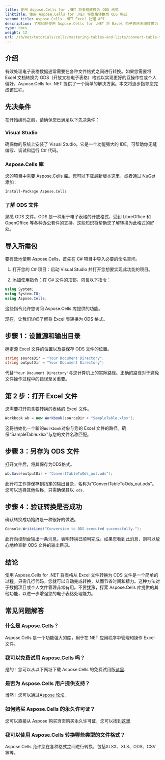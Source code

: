 ```yaml
---
title: 使用 Aspose.Cells for .NET 将表格转换为 ODS 格式
linktitle: 使用 Aspose.Cells for .NET 将表格转换为 ODS 格式
second_title: Aspose.Cells .NET Excel 处理 API
description: 了解如何使用 Aspose.Cells for .NET 将 Excel 电子表格无缝转换为 ODS 格式。本分步指南。
type: docs
weight: 12
url: /zh/net/tutorials/cells/mastering-tables-and-lists/convert-table-to-ods-format/
---
```

## 介绍

有效处理电子表格数据通常需要在各种文件格式之间进行转换。如果您需要将 Excel 文档转换为 ODS（开放文档电子表格）格式以实现更好的互操作性或个人偏好，Aspose.Cells for .NET 提供了一个简单的解决方案。本文将逐步指导您完成该过程。

## 先决条件

在开始编码之前，请确保您已满足以下先决条件：

### Visual Studio

确保你的系统上安装了 Visual Studio。它是一个功能强大的 IDE，可帮助你无缝编写、调试和运行 C# 代码。

### Aspose.Cells 库

您的项目中需要 Aspose.Cells 库。您可以下载最新版本[这里](https://releases.aspose.com/cells/net/)，或者通过 NuGet 添加：

```bash
Install-Package Aspose.Cells
```

### 了解 ODS 文件

熟悉 ODS 文件。ODS 是一种用于电子表格的开放格式，受到 LibreOffice 和 OpenOffice 等各种办公套件的支持。这些知识将帮助您了解转换为此格式的好处。

## 导入所需包

要有效地使用 Aspose.Cells，首先在 C# 项目中导入必要的命名空间。

1. 打开您的 C# 项目：启动 Visual Studio 并打开您想要实现此功能的项目。

2. 添加使用指令：在 C# 文件的顶部，包含以下指令：

```csharp
using System;
using System.IO;
using Aspose.Cells;
```

这些指令允许您访问 Aspose.Cells 库提供的功能。

现在，让我们详细了解将 Excel 表转换为 ODS 格式。

## 步骤 1：设置源和输出目录

确定源 Excel 文件的位置以及要保存 ODS 文件的位置。

```csharp
string sourceDir = "Your Document Directory";
string outputDir = "Your Document Directory";
```

代替`"Your Document Directory"`与您计算机上的实际路径。正确的路径对于避免文件操作过程中的错误至关重要。

## 第 2 步：打开 Excel 文件

您需要打开包含要转换的表格的 Excel 文件。

```csharp
Workbook wb = new Workbook(sourceDir + "SampleTable.xlsx");
```

这将初始化一个新的`Workbook`对象与您的 Excel 文件的路径。确保“SampleTable.xlsx”与您的文件名称匹配。

## 步骤 3：另存为 ODS 文件

打开文件后，将其保存为ODS格式。

```csharp
wb.Save(outputDir + "ConvertTableToOds_out.ods");
```

此行将工作簿保存到指定的输出目录，名称为“ConvertTableToOds_out.ods”。您可以选择其他名称，只需确保其以`.ods`.

## 步骤 4：验证转换是否成功

确认转换成功始终是一种很好的做法。

```csharp
Console.WriteLine("Conversion to ODS executed successfully.");
```

此行向控制台输出一条消息，表明转换已顺利完成。如果您看到此消息，则可以放心地检查新 ODS 文件的输出目录。

## 结论

使用 Aspose.Cells for .NET 将表格从 Excel 文件转换为 ODS 文件是一个简单的过程。只需几行代码，您就可以自动完成转换，从而节省时间和精力。这种方法对于数据项目或个人文件管理非常有用。不要犹豫，探索 Aspose.Cells 库提供的其他功能，以进一步增强您的电子表格处理能力。

## 常见问题解答

### 什么是 Aspose.Cells？

Aspose.Cells 是一个功能强大的库，用于在.NET 应用程序中管理和操作 Excel 文件。

### 我可以免费试用 Aspose.Cells 吗？

是的！您可以从以下网址下载 Aspose.Cells 的免费试用版[这里](https://releases.aspose.com/cells/net/).

### 是否为 Aspose.Cells 用户提供支持？

当然！您可以通过[Aspose 论坛](https://forum.aspose.com/c/cells/9).

### 如何购买 Aspose.Cells 的永久许可证？

您可以直接从 Aspose 购买页面购买永久许可证，您可以找到[这里](https://purchase.aspose.com/buy).

### 我可以使用 Aspose.Cells 转换哪些类型的文件格式？

Aspose.Cells 允许您在各种格式之间进行转换，包括XLSX、XLS、ODS、CSV等等。